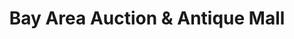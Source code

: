 ---
title: "Bay Area Auction & Antique Mall"
url: /pinellas-park/bay-area-auction-and-antique-mall/
shop: general
---